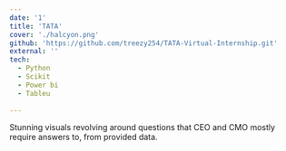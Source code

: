 ```yaml
---
date: '1'
title: 'TATA'
cover: './halcyon.png'
github: 'https://github.com/treezy254/TATA-Virtual-Internship.git'
external: ''
tech:
  - Python
  - Scikit
  - Power bi
  - Tableu
  
---
```


Stunning visuals revolving around questions that CEO and CMO mostly require answers to, from provided data.
